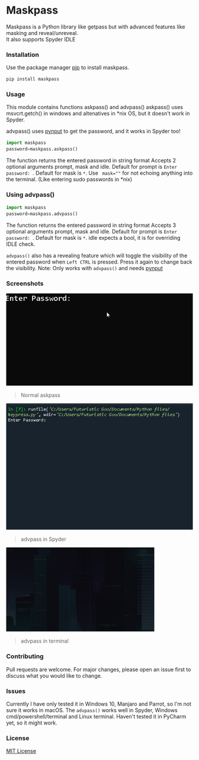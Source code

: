 # Maskpass

Maskpass is a Python library like getpass but with advanced features like masking and reveal/unreveal.  
It also supports Spyder IDLE

### Installation

Use the package manager [pip](https://pip.pypa.io/en/stable/) to install maskpass.

```bash
pip install maskpass
```

### Usage
This module contains functions askpass() and advpass()
askpass() uses msvcrt.getch() in windows and altenatives in *nix OS, but it doesn't work in Spyder. 

advpass() uses [pynput](https://pypi.org/project/pynput/) to get the password, and it works in Spyder too!

```python
import maskpass
password=maskpass.askpass()

```

The function returns the entered password in string format
Accepts 2 optional arguments prompt, mask and idle.  Default for prompt is `Enter password: `.  Default for mask is `*`.
Use ` mask=""` for not echoing anything into the terminal. (Like entering sudo passwords in *nix)


### Using advpass()


```python
import maskpass
password=maskpass.advpass()
```
The function returns the entered password in string format
Accepts 3 optional arguments prompt, mask and idle.  Default for prompt is `Enter password: `.  Default for mask is `*`. idle expects a bool, it is for overriding IDLE check.

`advpass()` also has a revealing feature which will toggle the visibility of the entered password when `Left CTRL` is pressed. Press it again to change back the visibility.
Note: Only works with `advpass()` and needs [pynput](https://pypi.org/project/pynput/)

### Screenshots
![Example GIF](https://raw.githubusercontent.com/FuturisticGoo/maskpass/main/images/example.gif)
>Normal askpass

![Spyder Example GIF](https://raw.githubusercontent.com/FuturisticGoo/maskpass/main/images/example2.gif)
>advpass in Spyder

![Terminal Example GIF](https://raw.githubusercontent.com/FuturisticGoo/maskpass/main/images/example3.gif)
>advpass in terminal

### Contributing
Pull requests are welcome. For major changes, please open an issue first to discuss what you would like to change.

### Issues
Currently I have only tested it in Windows 10, Manjaro and Parrot, so I'm not sure it works in macOS.
The `advpass()` works well in Spyder, Windows cmd/powershell/terminal and Linux terminal.
Haven't tested it in PyCharm yet, so it might work.

### License
[MIT License](https://choosealicense.com/licenses/mit/)
